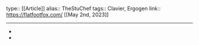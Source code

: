 type:: [[Article]]
alias:: TheStuChef
tags:: Clavier, Ergogen
link:: https://flatfootfox.com/
[[May 2nd, 2023]]
***

-
-